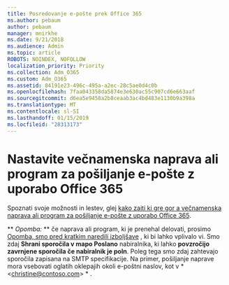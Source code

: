 ```yaml
---
title: Posredovanje e-pošte prek Office 365
ms.author: pebaum
author: pebaum
manager: mnirkhe
ms.date: 9/21/2018
ms.audience: Admin
ms.topic: article
ROBOTS: NOINDEX, NOFOLLOW
localization_priority: Priority
ms.collection: Adm_O365
ms.custom: Adm_O365
ms.assetid: 84191e23-496c-495a-a2ec-28c5ae0d4c0b
ms.openlocfilehash: 7faa043358da5874e3e630ac55c907cd6e663aaf
ms.sourcegitcommit: d6ea5e9458a2b8ceaab3ac4bd483e1130b9a398a
ms.translationtype: MT
ms.contentlocale: sl-SI
ms.lasthandoff: 01/15/2019
ms.locfileid: "28313173"
---
```

# <a name="set-up-a-multifunction-device-or-application-to-send-email-using-office-365"></a>Nastavite večnamenska naprava ali program za pošiljanje e-pošte z uporabo Office 365

Spoznati svoje možnosti in lestev, glej [kako zaiti ki gre gor a večnamenska naprava ali program za pošiljanje e-pošte z uporabo Office 365](https://support.office.com/article/69f58e99-c550-4274-ad18-c805d654b4c4).
  
 ** *Opomba:* ** če naprava ali program, ki je prenehal delovati, prosimo [Opomba, smo pred kratkim naredili izboljšave](https://support.microsoft.com/help/4458479/) , ki bi lahko vplivalo vi. Smo zdaj **Shrani sporočila v mapo Poslano** nabiralnika, ki lahko **povzročijo zavrnjene sporočila če nabiralnik je poln**. Poleg tega smo zdaj zahtevajo sporočila zapisana na SMTP specifikacije. Na primer, pošiljanje naprave mora vsebovati oglatih oklepajih okoli e-poštni naslov, kot v * \<christine@contoso.com\> * . 
  

